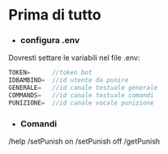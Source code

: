 # Prima di tutto

* ### configura .env

Dovresti settare le variabili nel file .env:

```javascript
TOKEN=      //token bot
IDBAMBINO=  //id utente da punire
GENERALE=   //id canale testuale generale
COMMANDS=   //id canale testuale comandi
PUNIZIONE=  //id canale vocale punizione
```

* ### Comandi

/help
/setPunish on
/setPunish off
/getPunish
